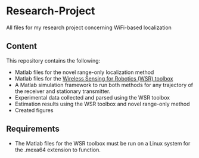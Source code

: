 # Research-Project
All files for my research project concerning WiFi-based localization

## Content
This repository contains the following:
- Matlab files for the novel range-only localization method
- Matlab files for the [Wireless Sensing for Robotics (WSR) toolbox](https://github.com/Harvard-REACT/WSR-Toolbox.git)  
- A Matlab simulation framework to run both methods for any trajectory of the receiver and stationary transmitter.
- Experimental data collected and parsed using the WSR toolbox
- Estimation results using the WSR toolbox and novel range-only method
- Created figures 

## Requirements
- The Matlab files for the WSR toolbox must be run on a Linux system for the .mexa64 extension to function.
